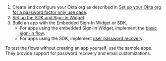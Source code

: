 1. Create and configure your Okta org as described in [Set up your Okta org for a password factor only use case](/docs/guides/oie-embedded-common-org-setup/java/main/#set-up-your-okta-org-for-a-password-factor-only-use-case).
1. [Set up the SDK and Sign-In Widget](/docs/guides/oie-embedded-common-download-setup-app/java/main/)
1. Build an app with the Embedded Sign-In Widget or SDK.
    * For apps using the embedded Sign-In Widget, implement the [basic sign-in flow](/docs/guides/oie-embedded-widget-use-case-basic-sign-in/java/main/).
    * For apps using the SDK, implement [user password recovery](/docs/guides/oie-embedded-sdk-use-case-pwd-recovery-mfa/java/main/).

To test the flows without creating an app yourself, use the sample apps. They provide support for password recovery and email customizations.
